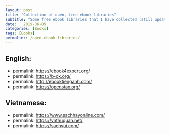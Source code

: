 ```yaml
---
layout: post
title: "Collection of open, free ebook libraries"
subtitle: "Some free ebook libraries that I have collected (still updating)"
date:   2019-06-09
categories: [Books]
tags: [Books]
permalink: /open-ebook-libraries/
---
```

## English:
- permalink: https://ebook4expert.org/
- permalink: https://b-ok.org/
- permalink: http://ebooktienganh.com/
- permalink: https://openstax.org/

## Vietnamese:
- permalink: https://www.sachhayonline.com/
- permalink: https://vnthuquan.net/
- permalink: https://sachvui.com/
